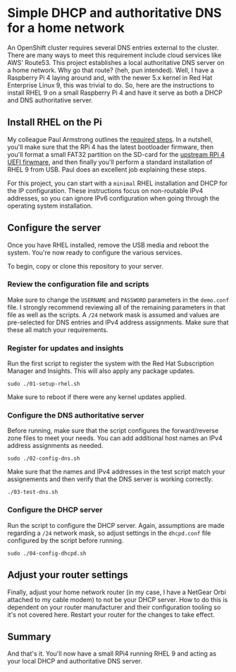 # Simple DHCP and authoritative DNS for a home network
An OpenShift cluster requires several DNS entries external to the
cluster. There are many ways to meet this requirement include cloud
services like AWS' Route53. This project establishes a local
authoritative DNS server on a home network. Why go that route? (heh,
pun intended). Well, I have a Raspberry Pi 4 laying around and,
with the newer 5.x kernel in Red Hat Enterprise Linux 9, this was
trivial to do. So, here are the instructions to install RHEL 9 on
a small Raspberry Pi 4 and have it serve as both a DHCP and DNS
authoritative server.

## Install RHEL on the Pi
My colleague Paul Armstrong outlines the [required
steps](https://github.com/parmstro/94Pi4/wiki/Manual-Deployment-Method). In
a nutshell, you'll make sure that the RPi 4 has the latest bootloader
firmware, then you'll format a small FAT32 partition on the SD-card
for the [upstream RPi 4 UEFI firwmare](https://github.com/pftf/RPi4/releases),
and then finally you'll perform a standard installation of RHEL 9
from USB. Paul does an excellent job explaining these steps.

For this project, you can start with a `minimal` RHEL installation
and DHCP for the IP configuration. These instructions focus on
non-routable IPv4 addresses, so you can ignore IPv6 configuration
when going through the operating system installation.

## Configure the server
Once you have RHEL installed, remove the USB media and reboot the
system. You're now ready to configure the various services.

To begin, copy or clone this repository to your server.

### Review the configuration file and scripts
Make sure to change the `USERNAME` and `PASSWORD` parameters in the
`demo.conf` file. I strongly recommend reviewing all of the remaining
parameters in that file as well as the scripts. A `/24` network
mask is assumed and values are pre-selected for DNS entries and
IPv4 address assignments. Make sure that these all match your
requirements.

### Register for updates and insights
Run the first script to register the system with the Red Hat
Subscription Manager and Insights. This will also apply any package
updates.

    sudo ./01-setup-rhel.sh

Make sure to reboot if there were any kernel updates applied.

### Configure the DNS authoritative server
Before running, make sure that the script configures the forward/reverse
zone files to meet your needs. You can add additional host names
an IPv4 address assignments as needed.

    sudo ./02-config-dns.sh

Make sure that the names and IPv4 addresses in the test script match
your assignements and then verify that the DNS server is working
correctly.

    ./03-test-dns.sh

### Configure the DHCP server
Run the script to configure the DHCP server. Again, assumptions are
made regarding a `/24` network mask, so adjust settings in the
`dhcpd.conf` file configured by the script before running.

    sudo ./04-config-dhcpd.sh

## Adjust your router settings
Finally, adjust your home network router (in my case, I have a
NetGear Orbi attached to my cable modem) to not be your DHCP server.
How to do this is dependent on your router manufacturer and their
configuration tooling so it's not covered here. Restart your router
for the changes to take effect.

## Summary
And that's it. You'll now have a small RPi4 running RHEL 9 and
acting as your local DHCP and authoritative DNS server.

